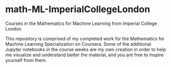 # math-ML-ImperialCollegeLondon
Courses in the Mathematics for Machine Learning from Imperial College London

This repository is comprised of my completed work for the Mathematics for Machine Learning Specialization on Coursera.
Some of the additional Jupyter notebooks in the course weeks are my own creation in order to help me visualize and understand better the material, and you are free to inspire yourself from them.
